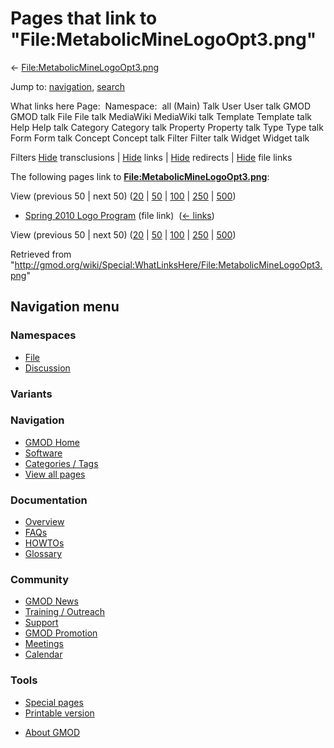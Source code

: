 <div id="mw-page-base" class="noprint">

</div>

<div id="mw-head-base" class="noprint">

</div>

<div id="content" class="mw-body" role="main">

<span id="top"></span>

<div id="mw-js-message" style="display:none;">

</div>



# <span dir="auto">Pages that link to "File:MetabolicMineLogoOpt3.png"</span>

<div id="bodyContent">

<div id="contentSub">

←
[File:MetabolicMineLogoOpt3.png](/wiki/File:MetabolicMineLogoOpt3.png "File:MetabolicMineLogoOpt3.png")

</div>

<div id="jump-to-nav" class="mw-jump">

Jump to: [navigation](#mw-navigation), [search](#p-search)

</div>

<div id="mw-content-text">

What links here Page:  Namespace:  all (Main) Talk User User talk GMOD
GMOD talk File File talk MediaWiki MediaWiki talk Template Template talk
Help Help talk Category Category talk Property Property talk Type Type
talk Form Form talk Concept Concept talk Filter Filter talk Widget
Widget talk

Filters
[Hide](/mediawiki/index.php?title=Special:WhatLinksHere/File:MetabolicMineLogoOpt3.png&hidetrans=1 "Special:WhatLinksHere/File:MetabolicMineLogoOpt3.png")
transclusions \|
[Hide](/mediawiki/index.php?title=Special:WhatLinksHere/File:MetabolicMineLogoOpt3.png&hidelinks=1 "Special:WhatLinksHere/File:MetabolicMineLogoOpt3.png")
links \|
[Hide](/mediawiki/index.php?title=Special:WhatLinksHere/File:MetabolicMineLogoOpt3.png&hideredirs=1 "Special:WhatLinksHere/File:MetabolicMineLogoOpt3.png")
redirects \|
[Hide](/mediawiki/index.php?title=Special:WhatLinksHere/File:MetabolicMineLogoOpt3.png&hideimages=1 "Special:WhatLinksHere/File:MetabolicMineLogoOpt3.png")
file links

The following pages link to
**[File:MetabolicMineLogoOpt3.png](/wiki/File:MetabolicMineLogoOpt3.png "File:MetabolicMineLogoOpt3.png")**:

View (previous 50 \| next 50)
([20](/mediawiki/index.php?title=Special:WhatLinksHere/File:MetabolicMineLogoOpt3.png&limit=20 "Special:WhatLinksHere/File:MetabolicMineLogoOpt3.png")
\|
[50](/mediawiki/index.php?title=Special:WhatLinksHere/File:MetabolicMineLogoOpt3.png&limit=50 "Special:WhatLinksHere/File:MetabolicMineLogoOpt3.png")
\|
[100](/mediawiki/index.php?title=Special:WhatLinksHere/File:MetabolicMineLogoOpt3.png&limit=100 "Special:WhatLinksHere/File:MetabolicMineLogoOpt3.png")
\|
[250](/mediawiki/index.php?title=Special:WhatLinksHere/File:MetabolicMineLogoOpt3.png&limit=250 "Special:WhatLinksHere/File:MetabolicMineLogoOpt3.png")
\|
[500](/mediawiki/index.php?title=Special:WhatLinksHere/File:MetabolicMineLogoOpt3.png&limit=500 "Special:WhatLinksHere/File:MetabolicMineLogoOpt3.png"))

- [Spring 2010 Logo
  Program](/wiki/Spring_2010_Logo_Program "Spring 2010 Logo Program")
  (file link) ‎ <span class="mw-whatlinkshere-tools">([←
  links](/mediawiki/index.php?title=Special:WhatLinksHere&target=Spring+2010+Logo+Program "Special:WhatLinksHere"))</span>

View (previous 50 \| next 50)
([20](/mediawiki/index.php?title=Special:WhatLinksHere/File:MetabolicMineLogoOpt3.png&limit=20 "Special:WhatLinksHere/File:MetabolicMineLogoOpt3.png")
\|
[50](/mediawiki/index.php?title=Special:WhatLinksHere/File:MetabolicMineLogoOpt3.png&limit=50 "Special:WhatLinksHere/File:MetabolicMineLogoOpt3.png")
\|
[100](/mediawiki/index.php?title=Special:WhatLinksHere/File:MetabolicMineLogoOpt3.png&limit=100 "Special:WhatLinksHere/File:MetabolicMineLogoOpt3.png")
\|
[250](/mediawiki/index.php?title=Special:WhatLinksHere/File:MetabolicMineLogoOpt3.png&limit=250 "Special:WhatLinksHere/File:MetabolicMineLogoOpt3.png")
\|
[500](/mediawiki/index.php?title=Special:WhatLinksHere/File:MetabolicMineLogoOpt3.png&limit=500 "Special:WhatLinksHere/File:MetabolicMineLogoOpt3.png"))

</div>

<div class="printfooter">

Retrieved from
"<http://gmod.org/wiki/Special:WhatLinksHere/File:MetabolicMineLogoOpt3.png>"

</div>

<div id="catlinks" class="catlinks catlinks-allhidden">

</div>

<div class="visualClear">

</div>

</div>

</div>

<div id="mw-navigation">

## Navigation menu

<div id="mw-head">



<div id="left-navigation">

<div id="p-namespaces" class="vectorTabs" role="navigation"
aria-labelledby="p-namespaces-label">

### Namespaces

- <span id="ca-nstab-image"><a href="/wiki/File:MetabolicMineLogoOpt3.png" accesskey="c"
  title="View the file page [c]">File</a></span>
- <span id="ca-talk"><a
  href="/mediawiki/index.php?title=File_talk:MetabolicMineLogoOpt3.png&amp;action=edit&amp;redlink=1"
  accesskey="t"
  title="Discussion about the content page [t]">Discussion</a></span>

</div>

<div id="p-variants" class="vectorMenu emptyPortlet" role="navigation"
aria-labelledby="p-variants-label">

### 

### Variants[](#)

<div class="menu">

</div>

</div>

</div>





</div>

</div>

</div>

<div id="mw-panel">

<div id="p-logo" role="banner">

<a href="/wiki/Main_Page"
style="background-image: url(http://gmod.org/images/GMOD-cogs.png);"
title="Visit the main page"></a>

</div>

<div id="p-Navigation" class="portal" role="navigation"
aria-labelledby="p-Navigation-label">

### Navigation

<div class="body">

- <span id="n-GMOD-Home">[GMOD Home](/wiki/Main_Page)</span>
- <span id="n-Software">[Software](/wiki/GMOD_Components)</span>
- <span id="n-Categories-.2F-Tags">[Categories /
  Tags](/wiki/Categories)</span>
- <span id="n-View-all-pages">[View all
  pages](/wiki/Special:AllPages)</span>

</div>

</div>

<div id="p-Documentation" class="portal" role="navigation"
aria-labelledby="p-Documentation-label">

### Documentation

<div class="body">

- <span id="n-Overview">[Overview](/wiki/Overview)</span>
- <span id="n-FAQs">[FAQs](/wiki/Category:FAQ)</span>
- <span id="n-HOWTOs">[HOWTOs](/wiki/Category:HOWTO)</span>
- <span id="n-Glossary">[Glossary](/wiki/Glossary)</span>

</div>

</div>

<div id="p-Community" class="portal" role="navigation"
aria-labelledby="p-Community-label">

### Community

<div class="body">

- <span id="n-GMOD-News">[GMOD News](/wiki/GMOD_News)</span>
- <span id="n-Training-.2F-Outreach">[Training /
  Outreach](/wiki/Training_and_Outreach)</span>
- <span id="n-Support">[Support](/wiki/Support)</span>
- <span id="n-GMOD-Promotion">[GMOD
  Promotion](/wiki/GMOD_Promotion)</span>
- <span id="n-Meetings">[Meetings](/wiki/Meetings)</span>
- <span id="n-Calendar">[Calendar](/wiki/Calendar)</span>

</div>

</div>

<div id="p-tb" class="portal" role="navigation"
aria-labelledby="p-tb-label">

### Tools

<div class="body">

- <span id="t-specialpages"><a href="/wiki/Special:SpecialPages" accesskey="q"
  title="A list of all special pages [q]">Special pages</a></span>
- <span id="t-print"><a
  href="/mediawiki/index.php?title=Special:WhatLinksHere/File:MetabolicMineLogoOpt3.png&amp;printable=yes"
  rel="alternate" accesskey="p"
  title="Printable version of this page [p]">Printable version</a></span>

</div>

</div>

</div>

</div>

<div id="footer" role="contentinfo">

- <span id="footer-places-about">[About
  GMOD](/wiki/GMOD:About "GMOD:About")</span>

<!-- -->






</div>
